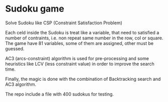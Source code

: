 # Sudoku game

Solve Sudoku like CSP (Constraint Satisfaction Problem)

Each celd inside the Sudoku is treat like a variable, that need to satisfied a number of contraints, i.e. non repeat same number in the row, col or square.
The game have 81 variables, some of them are assigned, other must be guessed.

AC3 (arcs-constraint) algorithm is used for pre-processing and some heuristics like LCV (less constraint value) in order to improve the search time.

Finally, the magic is done with the combination of Backtracking search and AC3 algorithm.

The repo include a file with 400 sudokus for testing. 
